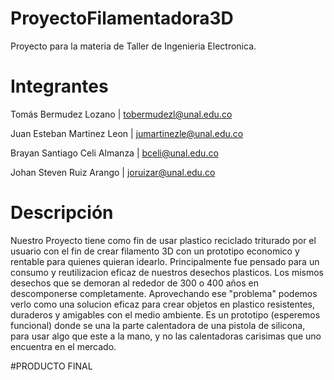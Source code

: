 # ProyectoFilamentadora3D
Proyecto para la materia de Taller de Ingenieria Electronica.


# Integrantes 
Tomás Bermudez Lozano         | tobermudezl@unal.edu.co 

Juan Esteban Martinez Leon    | jumartinezle@unal.edu.co

Brayan Santiago Celi Almanza  | bceli@unal.edu.co

Johan Steven Ruiz Arango      | joruizar@unal.edu.co

# Descripción

Nuestro Proyecto tiene como fin de usar plastico reciclado triturado por el usuario con el fin de crear filamento 3D con un prototipo economico y rentable para quienes quieran idearlo. Principalmente fue pensado para un consumo y reutilizacion eficaz de nuestros desechos plasticos. Los mismos desechos que se demoran al rededor de 300 o 400 años en descomponerse completamente. Aprovechando ese "problema" podemos verlo como una solucion eficaz para crear objetos en plastico resistentes, duraderos y amigables con el medio ambiente. Es un prototipo (esperemos funcional) donde se una la parte calentadora de una pistola de silicona, para usar algo que este a la mano, y no las calentadoras carisimas que uno encuentra en el mercado.


#PRODUCTO FINAL


